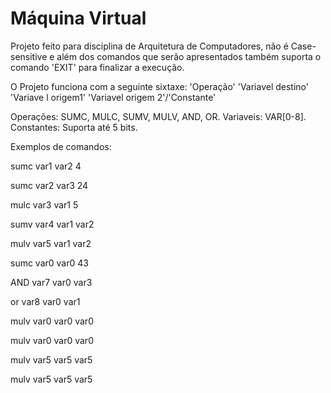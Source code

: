 # Máquina Virtual

Projeto feito para disciplina de Arquitetura de Computadores, não é Case-sensitive e além dos comandos que serão apresentados também suporta o comando 'EXIT' para finalizar a execução.

O Projeto funciona com a seguinte sixtaxe:
'Operação' 'Variavel destino' 'Variave l origem1' 'Variavel origem 2'/'Constante'

Operações: SUMC, MULC, SUMV, MULV, AND, OR.
Variaveis: VAR[0-8].
Constantes: Suporta até 5 bits. 

Exemplos de comandos:

sumc var1 var2 4

sumc var2 var3 24

mulc var3 var1 5

sumv var4 var1 var2

mulv var5 var1 var2

sumc var0 var0 43

AND var7 var0 var3

or var8 var0 var1 

mulv var0 var0 var0 

mulv var0 var0 var0

mulv var5 var5 var5 

mulv var5 var5 var5
